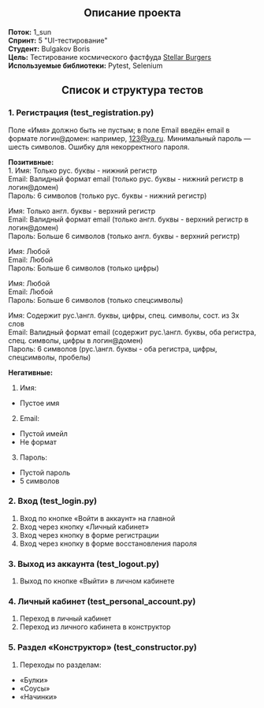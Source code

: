 <center>

## Описание проекта
</center>

**Поток:** 1_sun  
**Спринт:** 5 "UI-тестирование"  
**Студент:** Bulgakov Boris  
**Цель:** Тестирование космического фастфуда [Stellar Burgers](https://stellarburgers.nomoreparties.site/)  
**Используемые библиотеки:** Pytest, Selenium

<center>

## Список и структура тестов
</center>

### 1. Регистрация (test_registration.py)
Поле «Имя» должно быть не пустым; в поле Email введён email в формате логин@домен: например, 123@ya.ru.
Минимальный пароль — шесть символов.
Ошибку для некорректного пароля.

**Позитивные:**  
1. 
Имя: Только рус. буквы - нижний регистр  
Email: Валидный формат email (только рус. буквы - нижний регистр в логин@домен)  
Пароль: 6 символов (только рус. буквы - нижний регистр)

Имя: Только англ. буквы - верхний регистр  
Email: Валидный формат email (только англ. буквы - верхний регистр в логин@домен)  
Пароль: Больше 6 символов (только англ. буквы - верхний регистр)  

Имя: Любой  
Email: Любой  
Пароль: Больше 6 символов (только цифры)  

Имя: Любой  
Email: Любой  
Пароль: Больше 6 символов (только спецсимволы)  

Имя: Содержит рус.\англ. буквы, цифры, спец. символы, сост. из 3х слов  
Email: Валидный формат email (содержит рус.\англ. буквы, оба регистра, спец. символы, цифры в логин@домен)  
Пароль: 6 символов (рус.\англ. буквы - оба регистра, цифры, спецсимволы, пробелы)  

**Негативные:**
1. Имя:
- Пустое имя 
2. Email:
- Пустой имейл
- Не формат
3. Пароль:
- Пустой пароль
- 5 символов


### 2. Вход (test_login.py)
1. Вход по кнопке «Войти в аккаунт» на главной
2. Вход через кнопку «Личный кабинет»
3. Вход через кнопку в форме регистрации
4. Вход через кнопку в форме восстановления пароля


### 3. Выход из аккаунта (test_logout.py)
1. Выход по кнопке «Выйти» в личном кабинете


### 4. Личный кабинет (test_personal_account.py)
1. Переход в личный кабинет 
2. Переход из личного кабинета в конструктор 


### 5. Раздел «Конструктор» (test_constructor.py)
1. Переходы по разделам:
- «Булки»
- «Соусы»
- «Начинки»